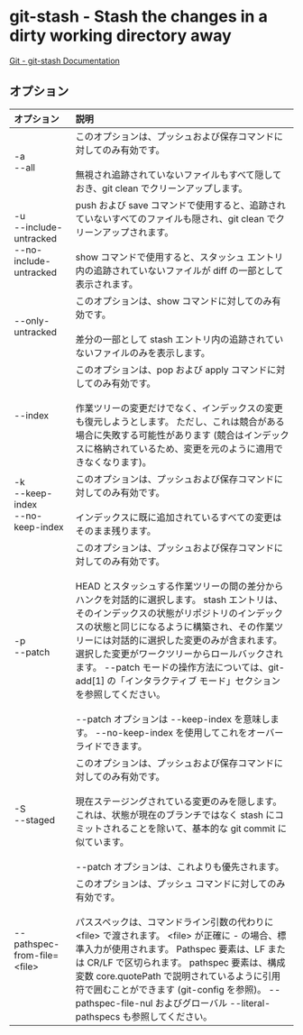 # git-stash - Stash the changes in a dirty working directory away

[Git - git-stash Documentation](https://git-scm.com/docs/git-stash)

## オプション

|オプション|説明|
|:--|:--|
|-a<br>--all|このオプションは、プッシュおよび保存コマンドに対してのみ有効です。<br><br>無視され追跡されていないファイルもすべて隠しておき、git clean でクリーンアップします。|
|-u<br>--include-untracked<br>--no-include-untracked|push および save コマンドで使用すると、追跡されていないすべてのファイルも隠され、git clean でクリーンアップされます。<br><br>show コマンドで使用すると、スタッシュ エントリ内の追跡されていないファイルが diff の一部として表示されます。|
|--only-untracked|このオプションは、show コマンドに対してのみ有効です。<br><br>差分の一部として stash エントリ内の追跡されていないファイルのみを表示します。|
|--index|このオプションは、pop および apply コマンドに対してのみ有効です。<br><br>作業ツリーの変更だけでなく、インデックスの変更も復元しようとします。 ただし、これは競合がある場合に失敗する可能性があります (競合はインデックスに格納されているため、変更を元のように適用できなくなります)。|
|-k<br>--keep-index<br>--no-keep-index|このオプションは、プッシュおよび保存コマンドに対してのみ有効です。<br><br>インデックスに既に追加されているすべての変更はそのまま残ります。|
|-p<br>--patch|このオプションは、プッシュおよび保存コマンドに対してのみ有効です。<br><br>HEAD とスタッシュする作業ツリーの間の差分からハンクを対話的に選択します。 stash エントリは、そのインデックスの状態がリポジトリのインデックスの状態と同じになるように構築され、その作業ツリーには対話的に選択した変更のみが含まれます。 選択した変更がワークツリーからロールバックされます。 --patch モードの操作方法については、git-add[1] の「インタラクティブ モード」セクションを参照してください。<br><br>--patch オプションは --keep-index を意味します。 --no-keep-index を使用してこれをオーバーライドできます。|
|-S<br>--staged|このオプションは、プッシュおよび保存コマンドに対してのみ有効です。<br><br>現在ステージングされている変更のみを隠します。 これは、状態が現在のブランチではなく stash にコミットされることを除いて、基本的な git commit に似ています。<br><br>--patch オプションは、これよりも優先されます。|
|--pathspec-from-file=\<file>|このオプションは、プッシュ コマンドに対してのみ有効です。<br><br>パススペックは、コマンドライン引数の代わりに \<file> で渡されます。 \<file> が正確に - の場合、標準入力が使用されます。 Pathspec 要素は、LF または CR/LF で区切られます。 pathspec 要素は、構成変数 core.quotePath で説明されているように引用符で囲むことができます (git-config を参照)。 --pathspec-file-nul およびグローバル --literal-pathspecs も参照してください。|
